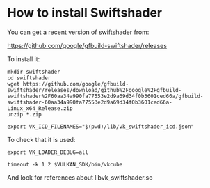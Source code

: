 # How to install Swiftshader

You can get a recent version of swiftshader from:

https://github.com/google/gfbuild-swiftshader/releases

To install it:

```
mkdir swiftshader
cd swiftshader
wget https://github.com/google/gfbuild-swiftshader/releases/download/github%2Fgoogle%2Fgfbuild-swiftshader%2F60aa34a990fa77553e2d9a69d34f0b3601ced66a/gfbuild-swiftshader-60aa34a990fa77553e2d9a69d34f0b3601ced66a-Linux_x64_Release.zip
unzip *.zip

export VK_ICD_FILENAMES="$(pwd)/lib/vk_swiftshader_icd.json"
```

To check that it is used:

```
export VK_LOADER_DEBUG=all

timeout -k 1 2 $VULKAN_SDK/bin/vkcube
```

And look for references about libvk_swiftshader.so

